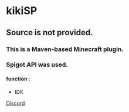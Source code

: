 # kikiSP
## Source is not provided.

### This is a Maven-based Minecraft plugin.
### Spigot API was used.

#### function :
- IDK

[Discord](https://discord.gg/WJrB6XtqfF)
